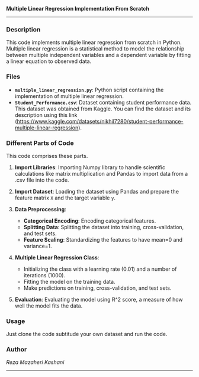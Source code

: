 **Multiple Linear Regression Implementation From Scratch**

---

### Description

This code implements multiple linear regression from scratch in Python. Multiple linear regression is a statistical method to model the relationship between multiple independent variables and a dependent variable by fitting a linear equation to observed data.

### Files

- **`multiple_linear_regression.py`**: Python script containing the implementation of multiple linear regression.
- **`Student_Performance.csv`**: Dataset containing student performance data. This dataset was obtained from Kaggle. You can find the dataset and its description using this link (https://www.kaggle.com/datasets/nikhil7280/student-performance-multiple-linear-regression).

### Different Parts of Code
This code comprises these parts.

1. **Import Libraries**: Importing Numpy library to handle scientific calculations like matrix multiplication and Pandas to import data from a .csv file into the code.

2. **Import Dataset**: Loading the dataset using Pandas and prepare the feature matrix `X` and the target variable `y`.

3. **Data Preprocessing**:
    - **Categorical Encoding**: Encoding categorical features.
    - **Splitting Data**: Splitting the dataset into training, cross-validation, and test sets.
    - **Feature Scaling**: Standardizing the features to have mean=0 and variance=1.

4. **Multiple Linear Regression Class**:
    - Initializing the class with a learning rate (0.01) and a number of iterations (1000).
    - Fitting the model on the training data.
    - Make predictions on training, cross-validation, and test sets.

5. **Evaluation**: Evaluating the model using R^2 score, a measure of how well the model fits the data.


### Usage

Just clone the code subtitude your own dataset and run the code.

### Author

*Reza Mazaheri Kashani*


---
